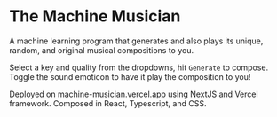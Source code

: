 # The Machine Musician

A machine learning program that generates and also plays its unique, random, and original musical compositions to you.

Select a key and quality from the dropdowns, hit ```Generate``` to compose. Toggle the sound emoticon to have it play the composition to you!

Deployed on machine-musician.vercel.app using NextJS and Vercel framework. Composed in React, Typescript, and CSS.
